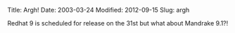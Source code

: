 Title: Argh!
Date: 2003-03-24
Modified: 2012-09-15
Slug: argh

Redhat 9 is scheduled for release on the 31st but what about Mandrake 9.1?!

